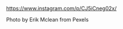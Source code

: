 <!-- DAY ONE -->

<!-- SOURCE -->

https://www.instagram.com/p/CJ5iCneg02x/

<!-- Image Credit -->

Photo by Erik Mclean from Pexels
